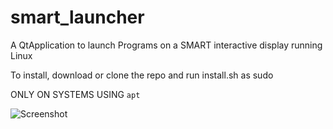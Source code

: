 # smart_launcher
A QtApplication to launch Programs on a SMART interactive display running Linux

To install, download or clone the repo and run install.sh as sudo

ONLY ON SYSTEMS USING <code>apt</code>

<img src="https://github.com/diam0ndkiller/smart_launcher/tree/main/assets/screenshot-v1.2.png?raw=true" alt="Screenshot">
